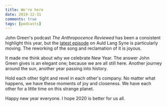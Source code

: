 ```yaml
---  
title: We're here  
date: 2019-12-31 
comments: true  
tags: [podcasts]  
---  
```


John Green's podcast *The Anthropocence Reviewed* has been a consistent highlight this year, but the <a href="https://www.podtrac.com/pts/redirect.mp3/audio.wnyc.org/anthropocene-reviewed/anthropocene-reviewed122619_auldlangsyne.mp3">latest episode</a> on Auld Lang Syne is particularly moving. The reworking of the song and reclamation of it is joyous.  

It made me think about why we celebrate New Year. The answer John Green gives is an elegant one; because we are all still here. Another journey around the sun, another year passing into history.  

Hold each other tight and revel in each other's company. No matter what happens, we have these moments of joy and closeness. We have each other for a little time on this strange planet.  

Happy new year everyone. I hope 2020 is better for us all.  
